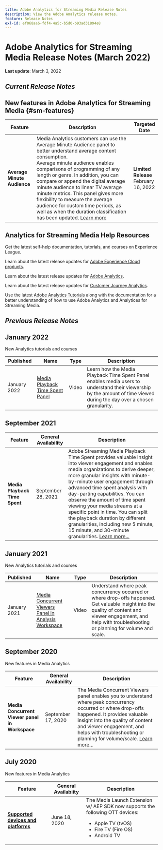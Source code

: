 ```yaml
---
title: Adobe Analytics for Streaming Media Release Notes
description: View the Adobe Analytics release notes.
feature: Release Notes
exl-id: ef068aa6-fdf4-4a5c-b5d0-b93ad31894e8
---
```

# Adobe Analytics for Streaming Media Release Notes (March 2022)

**Last update**: March 3, 2022

## *Current Release Notes*

## New features in Adobe Analytics for Streaming Media  {#sm-features}

| Feature | Description | Targeted Date  |
| ----------- | ---------- | ------- |
| **Average Minute Audience** | Media Analytics customers can use the Average Minute Audience panel to better understand average content consumption. <br>Average minute audience enables comparisons of programming of any length or genre. In addition, you can compare or append the digital average minute audience to linear TV average minute metrics. This panel gives more flexibility to measure the average audience for custom time periods, as well as when the duration classification has been updated.  [Learn more](https://experienceleague.adobe.com/docs/media-analytics/using/media-reports/average-minute-audience.html?lang=en) | **Limited Release** <br>February 16, 2022 |

## Analytics for Streaming Media Help Resources

Get the latest self-help documentation, tutorials, and courses on Experience League.

Learn about the latest release updates for [Adobe Experience Cloud products](https://business.adobe.com/products/adobe-experience-cloud-products.html).

Learn about the latest release updates for [Adobe Analytics](https://experienceleague.adobe.com/docs/analytics/release-notes/latest.html?lang=en).

Learn about the latest release updates for [Customer Journey Analytics](https://experienceleague.adobe.com/docs/analytics-platform/using/releases/latest.html?lang=en).

Use the latest [Adobe Analytics Tutorials](https://experienceleague.adobe.com/docs/analytics-learn/tutorials/overview.html?lang=en) along with the documentation for a better understanding of how to use Adobe Analytics and Analytices for Streaming Media.

## *Previous Release Notes*

## January 2022

New Analytics tutorials and courses

| Published | Name  | Type | Description  |
| ----------- | ---------- | ---------- | --------- |
| January 2022 | [Media Playback Time Spent Panel](https://experienceleague.adobe.com/docs/analytics-learn/tutorials/media-analytics/measuring-media-analytics/media-playback-time-spent-panel.html?lang=en) | Video |Learn how the Media Playback Time Spent Panel enables media users to understand their viewership by the amount of time viewed during the day over a chosen granularity. |

## September 2021

| Feature | General Availability | Description  |
| ----------- | ---------- | -------------- |
| **Media Playback Time Spent** | September 28, 2021 | Adobe Streaming Media Playback Time Spent provides valuable insight into viewer engagement and enables media organizations to derive deeper, more granular insights with minute-by-minute user engagement through advanced time spent analysis with day-parting capabilities. You can observe the amount of time spent viewing your media streams at a specific point in time. You can split the playback duration by different granularities, including new 5 minute, 15 minute, and 30-minute granularities. [Learn more...](https://experienceleague.adobe.com/docs/media-analytics/using/media-reports/media-workspace-panels/media-playback-time-spent.html?lang=en) |

## January 2021

New Analytics tutorials and courses

| Published | Name  | Type | Description  |
| ----------- | ---------- | ---------- | --------- |
| January 2021 | [Media Concurrent Viewers Panel in Analysis Workspace](https://experienceleague.adobe.com/docs/analytics-learn/tutorials/analysis-workspace/using-panels/media-concurrent-viewers-panel-in-analysis-workspace.html?lang=en#analysis-workspace) | Video |Understand where peak concurrency occurred or where drop-offs happened. Get valuable insight into the quality of content and viewer engagement, and help with troubleshooting or planning for volume and scale. |


## September 2020

New features in Media Analytics

| Feature  |  General Availability | Description |
| -------- | -------------------- | ----------- |
| **Media Concurrent Viewer panel in Workspace** | September 17, 2020 | The Media Concurrent Viewers panel enables you to understand where peak concurrency occurred or where drop-offs happened. It provides valuable insight into the quality of content and viewer engagement, and helps with troubleshooting or planning for volume/scale. [Learn more…](https://experienceleague.adobe.com/docs/media-analytics/using/media-reports/media-workspace-panels/media-concurrent-viewers.html?lang=en) |


## July 2020

New features in Media Analytics

| Feature  |  General Availabiity | Description |
| -------- | -------------------- | ----------- |
| [**Supported devices and platforms**](https://experienceleague.adobe.com/docs/media-analytics/using/supported-devices.html?lang=en) | June 18, 2020 | The Media Launch Extension w/ AEP SDK now supports the following OTT devices: <div><ul><li>Apple TV (tvOS)</li><li>Fire TV (Fire OS)</li><li>Android TV</li></ul></div> |



<!-- ## Important notices for [!DNL Analytics] administrators

**Updated on March 3, 2022**

| Notice | Date Added or Updated  | Description |
| ----------- | ---------- | ---------- |
| description | date | description |
| description | date | description |
| description | date | description |
| description | date | description | -->
